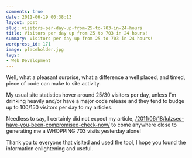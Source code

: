 ```yaml
---
comments: true
date: 2011-06-19 00:38:13
layout: post
slug: visitors-per-day-up-from-25-to-703-in-24-hours
title: Visitors per day up from 25 to 703 in 24 hours!
summary: Visitors per day up from 25 to 703 in 24 hours!
wordpress_id: 171
image: placeholder.jpg
tags:
- Web Development
---
```


Well, what a pleasant surprise, what a difference a well placed, and timed, piece of code can make to site activity.

My usual site statistics hover around 25/30 visitors per day, unless I'm drinking heavily and/or have a major code release and they tend to budge up to 100/150 visitors per day to my articles.

Needless to say, I certainly did not expect my article, [/2011/06/18/lulzsec-have-you-been-compromised-check-now/](/2011/06/18/lulzsec-have-you-been-compromised-check-now/) to come anywhere close to generating me a WHOPPING 703 visits yesterday alone!

Thank you to everyone that visited and used the tool, I hope you found the information enlightening and useful.
